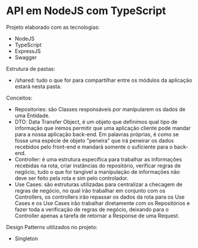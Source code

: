# API em NodeJS com TypeScript

Projeto elaborado com as tecnologias:
- NodeJS
- TypeScript
- ExpressJS
- Swagger

Estrutura de pastas:
- /shared: tudo o que for para compartilhar entre os módulos da aplicação estará nesta pasta.

Conceitos:
- Repositories: são Classes responsáveis por manipularem os dados de uma Entidade.
- DTO: Data Transfer Object, é um objeto que definimos qual tipo de informação que iremos permitir que uma aplicação
cliente pode mandar para a nossa aplicação back-end. Em palavras próprias, é como se fosse uma espécie de objeto
"peneira" que irá peneirar os dados recebidos pelo front-end e mandará somente o suficiente para o back-end.
- Controller: é uma estrutura específica para trabalhar as informações recebidas na rota, criar instâncias do repositório, verificar regras de negócio,
tudo o que for tangível a manipulação de informações não deve ser feito pela rota e sim pelo controlador.
- Use Cases: são estruturas utilizadas para centralizar a checagem de regras de negócio, no qual irão trabalhar em conjunto com os Controllers,
os controllers irão repassar os dados da rota para os Use Cases e os Use Cases irão trabalhar diretamente com os Repositórios e fazer toda
a verificação de regras de negócio, deixando para o Controller apenas a tarefa de retornar a Response de uma Request.

Design Patterns utilizados no projeto:
- Singleton
